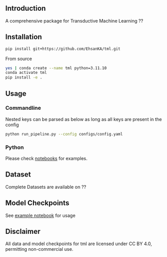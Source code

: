 ## Introduction
A comprehensive package for Transductive Machine Learning
??


## Installation

```bash
pip install git+https://github.com/EhsanKA/tml.git

```

From source
```bash
yes | conda create --name tml python=3.11.10
conda activate tml
pip install -e .
```

<!-- For contribution please install in dev mode and use pre-commit
```bash
yes | conda create --name pika python=3.10
conda activate pika
pip install -e ".[dev]"
pre-commit install
``` -->

## Usage

### Commandline


Nested keys can be parsed as below as long as all keys are present in the config
```bash
python run_pipeline.py --config configs/config.yaml
```

### Python

Please check [notebooks](?) for examples.


## Dataset

Complete Datasets are available on ??

## Model Checkpoints 
See [example notebook]() for usage

## Disclaimer

All data and model checkpoints for tml are licensed under CC BY 4.0, permitting non-commercial use.
